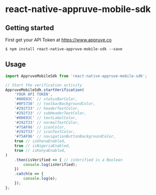 # react-native-appruve-mobile-sdk

## Getting started

First get your API Token at https://www.appruve.co

`$ npm install react-native-appruve-mobile-sdk --save`

## Usage
```javascript
import AppruveMobileSdk from 'react-native-appruve-mobile-sdk';

// Start the verification activity
AppruveMobileSdk.startVerification(
    'YOUR API TOKEN',
    '#00693C' // statusBarColor,
    '#0F5738' // toolbarBackgroundColor,
    '#292f33' // headerTextColor,
    '#292f33' // subHeaderTextColor,
    '#00693C' // textLabelColor,
    '#292f33' // normalTextColor,
    '#75AF96' // iconColor,
    '#292f33' // iconTextColor,
    '#75AF96' // navigationButtonBackgroundColor,
    true // isGhanaEnabled,
    true // isNigeriaEnabled,
    true // isKenyaEnabled,
)
    .then(isVerified => { // isVerified is a Boolean
        console.log(isVerified);
    })
    .catch(e => {
        console.log(e);
    });
};
```
